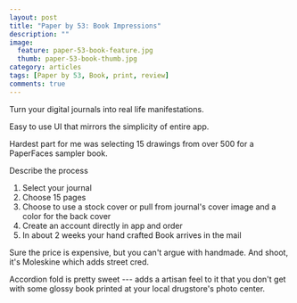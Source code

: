 ```yaml
---
layout: post
title: "Paper by 53: Book Impressions"
description: ""
image: 
  feature: paper-53-book-feature.jpg
  thumb: paper-53-book-thumb.jpg
category: articles
tags: [Paper by 53, Book, print, review]
comments: true
---
```


Turn your digital journals into real life manifestations.

Easy to use UI that mirrors the simplicity of entire app.

Hardest part for me was selecting 15 drawings from over 500 for a PaperFaces sampler book.

Describe the process

1. Select your journal
2. Choose 15 pages
3. Choose to use a stock cover or pull from journal's cover image and a color for the back cover
4. Create an account directly in app and order
5. In about 2 weeks your hand crafted Book arrives in the mail

Sure the price is expensive, but you can't argue with handmade. And shoot, it's Moleskine which adds street cred.

Accordion fold is pretty sweet --- adds a artisan feel to it that you don't get with some glossy book printed at your local drugstore's photo center.